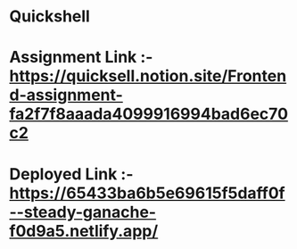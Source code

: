 # Quickshell

# Assignment Link :- https://quicksell.notion.site/Frontend-assignment-fa2f7f8aaada4099916994bad6ec70c2

# Deployed Link :- https://65433ba6b5e69615f5daff0f--steady-ganache-f0d9a5.netlify.app/

